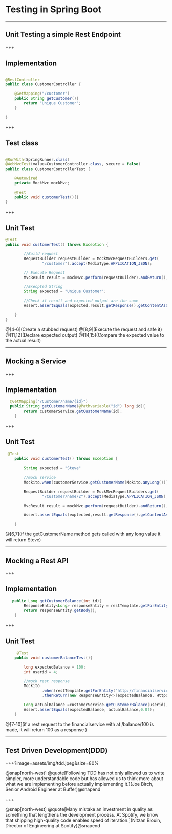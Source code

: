 # Testing in Spring Boot


---
## Unit Testing a simple Rest Endpoint


+++
## Implementation

```java

@RestController
public class CustomerController {

    @GetMapping("/customer")
    public String getCustomer(){
        return "Unique Customer";
    }

}

```
+++

## Test class

```java

@RunWith(SpringRunner.class)
@WebMvcTest(value=CustomerController.class, secure = false)
public class CustomerControllerTest {

    @Autowired
    private MockMvc mockMvc;

    @Test
    public void customerTest(){}
}
```

+++
## Unit Test


```java
@Test
public void customerTest() throws Exception {

        //Build request
        RequestBuilder requestBuilder = MockMvcRequestBuilders.get(
                "/customer").accept(MediaType.APPLICATION_JSON);

        // Execute Request
        MvcResult result = mockMvc.perform(requestBuilder).andReturn();

        //Execpted String
        String expected = "Unique Customer";

        //Check if result and expected output are the same
        Assert.assertEquals(expected,result.getResponse().getContentAsString());

    }
}
```
@[4-6](Create a stubbed request)
@[8,9](Execute the request and safe it)
@[11,12](Declare expected output)
@[14,15](Compare the expected value to the actual result)




---
## Mocking a Service
+++
## Implementation

``` java
  @GetMapping("/Customer/name/{id}")
  public String getCustomerName(@Pathvariable("id") long id){
        return customerService.getCustomerName(id);
    }

```

+++
## Unit Test

```java
 @Test
    public void customerTest() throws Exception {
        
        String expected = "Steve"
        
        //mock service
        Mockito.when(customerService.getCustomerName(Mokito.anyLong())).thenReturn(expected);

        RequestBuilder requestBuilder = MockMvcRequestBuilders.get(
                "/Customer/name/2").accept(MediaType.APPLICATION_JSON);

        MvcResult result = mockMvc.perform(requestBuilder).andReturn();

        Assert.assertEquals(exptected,result.getResponse().getContentAsString());

    }
```
@[6,7](if the getCustomerName method gets called with any long value it will return Steve)


---
## Mocking a Rest API


+++
## Implementation

``` java
   public Long getCustomerBalance(int id){
        ResponseEntity<Long> responseEntity = restTemplate.getForEntity("http://financialservice:8080/balance/"+String.valueOf(id), Long.class);
        return responseEntity.getBody();
    }
```
+++

## Unit Test

``` java
     @Test
    public void customerBalanceTest(){

        long expectedBalance = 100;
        int userid = 4;

        //mock rest response
        Mockito
                .when(restTemplate.getForEntity("http://financialservice:8080/balance/"+String.valueOf(userid)  ,Long.class))
                .thenReturn(new ResponseEntity<>(expectedBalance, HttpStatus.OK));

        Long actualBalance =customerService.getCustomerBalance(userid);
        Assert.assertEquals(expectedBalance, actualBalance,0.0f);
    }
```
@[7-10](if a rest request to the financialservice with at /balance/100 is made, it will return 100 as a response )


---
## Test Driven Development(DDD)

+++?image=assets/img/tdd.jpeg&size=80%


@snap[north-west] 
@quote[Following TDD has not only allowed us to write simpler, more understandable code but has allowed us to think more about what we are implementing before actually implementing it.](Joe Birch, Senior Android Engineer at Buffer)@snapend


+++

@snap[north-west] 
@quote[Many mistake an investment in quality as something that lengthens the development process. At Spotify, we know that shipping high-quality code enables speed of iteration.](Nitzan Blouin, Director of Engineering at Spotify)@snapend


